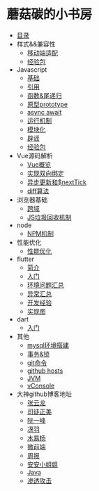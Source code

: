 # 蘑菇碳的小书房

* [目录](README.md)
* 样式&&兼容性
  * [移动端适配](css/LAYOUT.md)
  * [经验包](css/EXPERIENCE.md)
* Javascript
  * [基础](javascript/basal_type.md)
  * [引用](javascript/object_type.md)
  * [函数&尾递归](javascript/function.md)
  * [原型prototype](javascript/prototype.md)
  * [async await](javascript/async_await.md)
  * [运行机制](javascript/event_loop.md)
  * [模块化](javascript/module.md)
  * [辟谣](javascript/rumor.md)
  * [经验包](javascript/experience.md)
* Vue源码解析
  * [Vue概览](vue/base.md)
  * [实现双向绑定](vue/proxy.md)
  * [异步更新和$nextTick](vue/next_tick.md)
  * [diff算法](vue/diff.md)
* 浏览器基础
  * [跨域](browser/cross_origin.md)
  * [JS垃圾回收机制](browser/garbage_collection.md)
* node
  * [NPM机制](node/NPM.md)
* 性能优化
  * [性能优化](performance/optimization.md)
* flutter
  * [简介](flutter/BRIEF.md)
  * [入门](flutter/PRIMER.md)
  * [环境问题汇总](flutter/SCENES.md)
  * [异常汇总](flutter/EXCEPTION.md)
  * [开发经验](flutter/ISSUE.md)
  * [实现图](flutter/IMPLEMENT.md)
* dart
  * [入门](dart/PRIMER.md)
* 其他
  * [mysql环境搭建](other/MYSQL.md)
  * [事务&锁](other/data_base.md)
  * [git命令](other/GIT.md)
  * [github hosts](other/GITHUB.md)
  * [JVM](other/JVM.md)
  * [vConsole](other/vConsole.md)
* 大神github博客地址
  * [张云龙](https://github.com/fouber/blog)
  * [司徒正美](https://github.com/RubyLouvre/mobileHack)
  * [阮一峰](https://github.com/ruanyf)
  * [冴羽](https://github.com/mqyqingfeng/Blog)
  * [木易杨](https://github.com/yygmind)
  * [微前端](https://github.com/phodal/microfrontends)
  * [周报](https://github.com/Tnfe/TNFE-Weekly)
  * [安安小姐姐](https://github.com/sisterAn/blog)
  * [Java](https://github.com/Snailclimb/JavaGuide)
  * [渗透攻击](https://github.com/Micropoor/Micro8)
